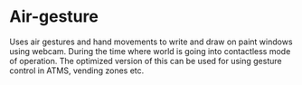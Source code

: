 # Air-gesture
Uses air gestures and hand movements to write and draw on paint windows using webcam.
During the time where world is going into contactless mode of operation. The optimized version of this can be used for using gesture control in ATMS, vending zones etc.

